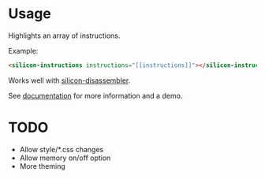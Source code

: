 # Usage

Highlights an array of instructions.

Example:

````html
<silicon-instructions instructions="[[instructions]]"></silicon-instructions>
````

Works well with [silicon-disassembler](http://github.com/m4b/silicon-disassembler).

See [documentation](http://m4b.github.io/silicon-instructions) for more information and a demo.

# TODO

* Allow style/*.css changes
* Allow memory on/off option
* More theming

